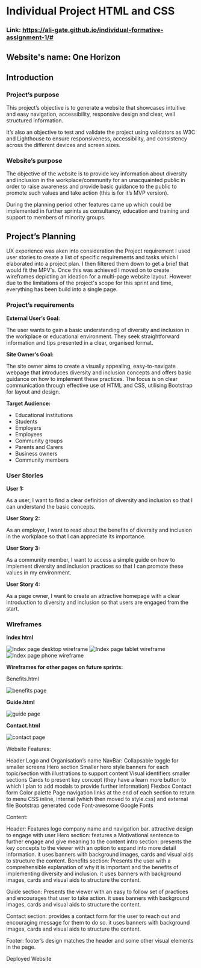 #  Individual Project HTML and CSS
### Link: https://ali-gate.github.io/individual-formative-assignment-1/#

## **Website's name: One Horizon**

## **Introduction**

### **Project’s purpose**

This project’s objective is to generate a website that showcases intuitive and easy navigation, accessibility, responsive design and clear, well structured information.

It’s also an objective to test and validate the project using validators as W3C and Lighthouse to ensure responsiveness, accessibility, and consistency across the different devices and screen sizes.  

### **Website’s purpose**

The objective of the website is to provide key information about diversity and inclusion in the workplace/community for an unacquainted public in order to raise awareness and provide basic guidance to the public to promote such values and take action (this is for it’s MVP version).

During the planning period other features came up which could be implemented in further sprints as consultancy, education and training and support to members of minority groups.


## **Project’s Planning**


UX experience was aken into consideration the Project requirement I used user stories to create a list of specific requirements and tasks which I elaborated into a project plan. I then filtered them down to get a brief that would fit the MPV's. 
Once this was achieved I moved on to create wireframes depicting an ideation for a multi-page website layout. However due to the limitations of the project's scope for this sprint and time, everything has been build into a single page. 

### **Project’s requirements**

 **External User’s Goal:**

The user wants to gain a basic understanding of diversity and inclusion in the workplace or educational environment. 
They seek straightforward information and tips presented in a clear, organised format.

**Site Owner’s Goal:**

The site owner aims to create a visually appealing, easy-to-navigate webpage that introduces diversity and inclusion concepts and offers basic guidance on how to implement these practices. 
The focus is on clear communication through effective use of HTML and CSS, utilising Bootstrap for layout and design.


**Target Audience:**

- Educational institutions
- Students
- Employers
- Employees
- Community groups
- Parents and Carers
- Business owners
- Community members

### **User Stories**

**User 1:**

As a user, I want to find a clear definition of diversity and inclusion so that I can understand the basic concepts.

**User Story 2:**

As an employer, I want to read about the benefits of diversity and inclusion in the workplace so that I can appreciate its importance.

**User Story 3:**

As a community member, I want to access a simple guide on how to implement diversity and inclusion practices so that I can promote these values in my environment.

**User Story 4:**

As a page owner, I want to create an attractive homepage with a clear introduction to diversity and inclusion so that users are engaged from the start.

### **Wireframes**

**Index html**

![Index page desktop wireframe](/assets/images/readme_images/wireframe_desktop.PNG "Index page desktop wireframe")
![Index page tablet wireframe](/assets/images/readme_images/wireframe_tablet.PNG "Index page tablet wireframe")
![Index page phone wireframe](/assets/images/readme_images/wireframe_phone.PNG "Index page desktop wireframe")




**Wireframes for other pages on future sprints:**

Benefits.html



![benefits page](/assets/images/readme_images/benefits_html.PNG "Benefits page wireframe")

**Guide.html**

![guide page](/assets/images/readme_images/guide_html.PNG "Guide page wireframe")

**Contact.html**

![contact page](/assets/images/readme_images/contact_html.PNG "Contact page wireframe")




Website Features:

Header
Logo and Organisation’s name
NavBar: 
Collapsable toggle for smaller screens
Hero section
Smaller hero style banners for each topic/section with illustrations to support content
Visual identifiers smaller sections
Cards to present key concept (they have a learn more button to which I plan to add modals to provide further information)
Flexbox
Contact form
Color palette
Page navigation links at the end of each section to return to menu
CSS inline, internal (which then moved to style.css) and external file
Bootstrap generated code
Font-awesome
Google Fonts


Content:

Header:
Features logo company name and navigation bar.  attractive design to engage with user
 Hero  section:  features a Motivational  sentence to further engage and give meaning to the content
 intro section:   presents the key concepts  to the viewer with an option to expand into more detail information.  it uses banners with background images, cards and visual aids to structure the content.
 Benefits section:   Presents the user with a comprehensible explanation of why it is important and the benefits of implementing diversity and inclusion. it uses banners with background images, cards and visual aids to structure the content.

Guide section:  Presents  the viewer  with an easy to follow set of practices  and encourages that user to take action. it uses banners with background images, cards and visual aids to structure the content.

Contact section:  provides a contact form for the user to reach out and  encouraging message for them to do so. it uses banners with background images, cards and visual aids to structure the content.

Footer:  footer’s design matches the header and some other visual elements in the page. 



Deployed Website 



